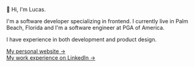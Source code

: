 👋 Hi, I'm Lucas.

I'm a software developer specializing in frontend. I currently live in Palm Beach, Florida and I'm a software engineer at PGA of America.

I have experience in both development and product design.

[My personal website &rarr;](https://lucaslitton.com) <br/>
[My work experience on LinkedIn &rarr;](https://linkedin.com/in/lucaslitton)
